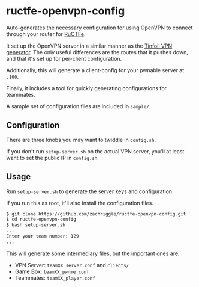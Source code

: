 ructfe-openvpn-config
=====================

Auto-generates the necessary configuration for using OpenVPN to connect through your router for [RuCTFe][0].

It set up the OpenVPN server in a similar manner as the [Tinfoil VPN generator][1].  The only useful differences are the routes that it pushes down, and that it's set up for per-client configuration.

Additionally, this will generate a client-config for your pwnable server at `.100`.

Finally, it includes a tool for quickly generating configurations for teammates.

A sample set of configuration files are included in `sample/`.

Configuration
---------

There are three knobs you may want to twiddle in `config.sh`.

If you don't run `setup-server.sh` on the actual VPN server, you'll at least want to set the public IP in `config.sh`.

Usage
---------

Run `setup-server.sh` to generate the server keys and configuration.

If you run this as root, it'll also install the configuration files.

```sh
$ git clone https://github.com/zachriggle/ructfe-openvpn-config.git
$ cd ructfe-openvpn-config
$ bash setup-server.sh
...
Enter your team number: 129
...
```

This will generate some intermediary files, but the important ones are:

- VPN Server: `teamXX_server.conf` and `clients/`
- Game Box:   `teamXX_pwnme.conf`
- Teammates:  `teamXX_player.conf`

[0]: http://ructf.org/e/2014/network
[1]: https://www.tinfoilsecurity.com/vpn/new
[2]: https://www.sparklabs.com/viscosity/
[3]: http://vpn.e.ructf.org
